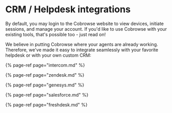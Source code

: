 # CRM / Helpdesk integrations

By default, you may login to the Cobrowse website to view devices, initiate sessions, and manage your account. If you'd like to use Cobrowse with your existing tools, that's possible too - just read on!

We believe in putting Cobrowse where your agents are already working. Therefore, we've made it easy to integrate seamlessly with your favorite helpdesk or with your own custom CRM:

{% page-ref page="intercom.md" %}

{% page-ref page="zendesk.md" %}

{% page-ref page="genesys.md" %}

{% page-ref page="salesforce.md" %}

{% page-ref page="freshdesk.md" %}

